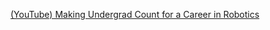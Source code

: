 [(YouTube) Making Undergrad Count for a Career in Robotics](https://www.youtube.com/watch?v=BC0zMITN8M0)